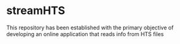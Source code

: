 # streamHTS
This repository has been established with the primary objective of developing an online application that reads info from HTS files
